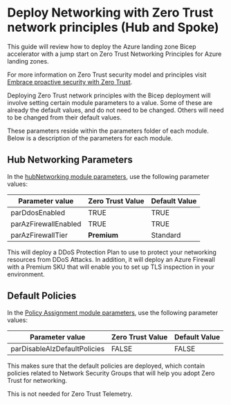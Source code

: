 # Deploy Networking with Zero Trust network principles (Hub and Spoke)

This guide will review how to deploy the Azure landing zone Bicep accelerator with a jump start on Zero Trust Networking Principles for Azure landing zones.

For more information on Zero Trust security model and principles visit [Embrace proactive security with Zero Trust](https://learn.microsoft.com/security/zero-trust/deploy/networks).

Deploying Zero Trust network principles with the Bicep deployment will involve setting certain module parameters to a value.  Some of these are already the default values, and do not need to be changed.  Others will need to be changed from their default values.

These parameters reside within the parameters folder of each module.  Below is a description of the parameters for each module.

## Hub Networking Parameters

In the [hubNetworking module parameters](../../infra-as-code/bicep/modules/hubNetworking/parameters/hubNetworking.parameters.all.json), use the following parameter values:

| Parameter value | Zero Trust Value | Default Value |
|---|---|---|
|parDdosEnabled| TRUE | TRUE |
| parAzFirewallEnabled | TRUE | TRUE |
| parAzFirewallTier | **Premium** | Standard |

This will deploy a DDoS Protection Plan to use to protect your networking resources from DDoS Attacks.  In addition, it will deploy an Azure Firewall with a Premium SKU that will enable you to set up TLS inspection in your environment.

## Default Policies

In the [Policy Assignment module parameters](../../infra-as-code/bicep/policy/assignments/alzDefaults/parameters/alzDefaultPolicyAssignments.parameters.all.json), use the following parameter values:

| Parameter value | Zero Trust Value | Default Value |
|---|---|---|
| parDisableAlzDefaultPolicies | FALSE | FALSE |

This makes sure that the default policies are deployed, which contain policies related to Network Security Groups that will help you adopt Zero Trust for networking.

This is not needed for Zero Trust Telemetry.
